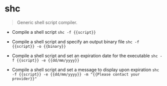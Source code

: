 # shc
> Generic shell script compiler.

- Compile a shell script
`shc -f {{script}}`

- Compile a shell script and specify an output binary file
`shc -f {{script}} -o {{binary}}`

- Compile a shell script and set an expiration date for the executable
`shc -f {{script}} -e {{dd/mm/yyyy}}`

- Compile a shell script and set a message to display upon expiration
`shc -f {{script}} -e {{dd/mm/yyyy}} -m "{{Please contact your provider}}"`
